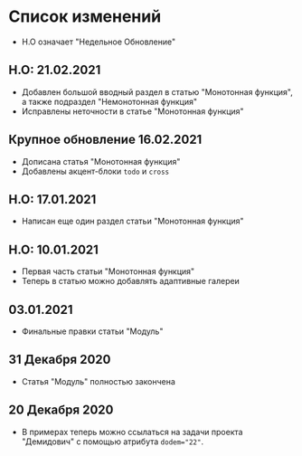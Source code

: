 # Список изменений

- Н.О означает "Недельное Обновление"

## Н.О: 21.02.2021

- Добавлен большой вводный раздел в статью "Монотонная функция", а также подраздел "Немонотонная функция"
- Исправлены неточности в статье "Монотонная функция"

## Крупное обновление 16.02.2021

- Дописана статья "Монотонная функция"
- Добавлены акцент-блоки `todo` и `cross`

## Н.О: 17.01.2021

- Написан еще один раздел статьи "Монотонная функция"

## Н.О: 10.01.2021

- Первая часть статьи "Монотонная функция"
- Теперь в статью можно добавлять адаптивные галереи

## 03.01.2021

- Финальные правки статьи "Модуль"

## 31 Декабря 2020

- Статья "Модуль" полностью закончена

## 20 Декабря 2020

- В примерах теперь можно ссылаться на задачи проекта "Демидович" с помощью атрибута `dodem="22"`.